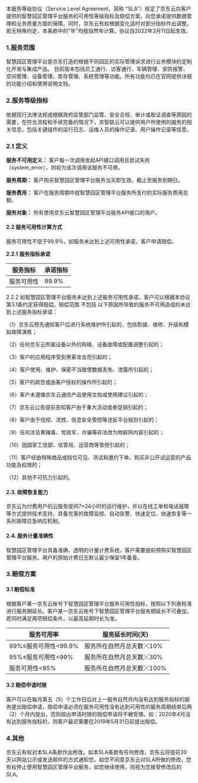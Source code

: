 本服务等级协议（Service Level Agreement，简称 "SLA"）规定了京东云向客户提供的智慧园区管理平台服务的可用性等级指标及赔偿方案，向您承诺提供数据管理和业务质量方面的保障。同时，京东云有权根据变化适时对部分指标作出调整。若无特殊约定，本条款中的"年"均按自然年计算。协议自2022年3月11日起生效。

### 1.服务范围

智慧园区管理平台是京东打造的根据不同园区的实际管理诉求进行业务模块的定制化开发与集成产品。 目前版本包括员工通行、访客通行、车辆管理、安防报警、空间管理、设备管理、库存管理、系统管理等功能。所有功能均已在官网提供详细的功能介绍和使用说明文档。

### 2.服务等级指标

依据现行法律法规或根据政府监管部门监管、安全合规、审计或取证调查等原因的需要，在符合流程和手续完备的情况下，京智联云可以提供用户所使用的服务的相关信息，包括关键组件的运行日志、运维人员的操作记录、用户操作记录等信息。

### 2.1 定义

**服务不可用定义：** 客户每一次调用发起API接口调用且尝试失败（system_error），则视为该次调用该服务不可用。

**服务周期：** 客户购买智慧园区管理平台服务当天即生效，截止至服务到期日。

**服务费用：** 客户在服务周期中就智慧园区管理平台服务所支付的实际服务费用总额。

**服务对象：** 所有使用京东云智慧园区管理平台服务API接口的用户。

#### 2.2 服务可用性计算方式

服务可用性不低于99.9%，如服务未达到上述可用性承诺，客户申请赔偿。

**2.2.1** **服务指标承诺**

| 服务指标   | 承诺指标 |
| ---------- | -------- |
| 服务可用性 | 99.9%    |

2.2.2 如智慧园区管理平台服务未达到上述服务可用性承诺，客户可以根据本协议第3.1条约定获得赔偿。赔偿范围 不包括 以下原因所导致的服务不可用造成的未达到上述服务指标承诺：

（1）京东云预先通知客户后进行系统维护所引起的，包括割接、维修、升级和模拟故障演练；

（2）任何京东云所属设备以外的网络、设备故障或配置调整引起的；

（3）客户的应用程序受到黑客攻击而引起的；

（4）客户使用、维护、保密不当致使数据丢失、泄露所引起的；

（5）客户的疏忽或由客户授权的操作所引起的；

（6）客户未遵循京东云通信产品使用文档或使用建议引起的；

（7）京东云公告提前告知客户由于重大活动或者促销引起的；

（8）客户由于信控、流控、信息安全管控等违反平台规则引起的；

（9）任何涉及黄赌毒、党政军、诈骗等非法改为物联网内容引起的；

（10）因国家工信部、信管局、运营商等管控引起的；

（11）客户经由特殊商品或档位可见、测试和邀约下单，购买非公开试运营的产品功能及权限的；

（12）其他不可抗力引起的。

#### 2.3. 故障恢复能力

京东云为付费用户的云服务提供7×24小时的运行维护，并以在线工单和电话报障等方式提供技术支持，具备完善的故障监控、自动告警、快速定位、快速恢复等一系列故障应急响应机制。

#### 2.4. 服务计量准确性

智慧园区管理平台具备准确、透明的计量计费系统，客户需要提前预购买智慧园区管理平台服务。用户的原始计费日志默认最少保留1年备查。

### 3.赔偿方案

#### 3.1 赔偿标准

根据客户某一京东云账号下智慧园区管理平台服务可用性指标，按照以下列表标准进行服务期延长。客户某一京东云账号下智慧园区管理平台服务期延长不可叠加，若同时满足两项赔偿条件，以最高延期时长为准。

| 服务可用率           | 服务延长时间(天)          |
| -------------------- | ------------------------- |
| 99%≤服务可用性<99.9% | 服务所在自然月总天数╳10%  |
| 95%≤服务可用性<99%   | 服务所在自然月总天数╳30%  |
| 服务可用性<95%       | 服务所在自然月总天数╳100% |

#### 3.2 赔偿申请时限

客户可以在每月第五（5）个工作日后对上一服务自然月内没有达到服务指标的服务提出赔偿申请，赔偿申请必须在服务可用性没有达到可用性的服务周期结束后两（2）个月内提出，否则超出申请时限的赔偿申请将不被受理。如：2020年4月没有达到服务指标的，则客户最迟需要在2019年5月31日前提出赔偿。

### 4.其他

京东云有权对本SLA条款作出修改。如本SLA条款有任何修改，京东云将提前30天以网站公示或发送邮件的方式通知您。如您不同意京东云对SLA所做的修改，您有权停止使用智慧园区管理平台服务，如您继续使用，则视为您接受修改后的SLA。